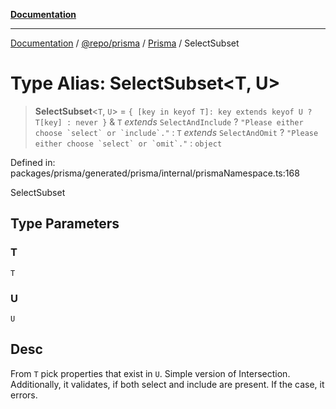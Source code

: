 [**Documentation**](../../../../../README.md)

***

[Documentation](../../../../../README.md) / [@repo/prisma](../../../README.md) / [Prisma](../README.md) / SelectSubset

# Type Alias: SelectSubset\<T, U\>

> **SelectSubset**\<`T`, `U`\> = `{ [key in keyof T]: key extends keyof U ? T[key] : never }` & `T` *extends* `SelectAndInclude` ? `` "Please either choose `select` or `include`." `` : `T` *extends* `SelectAndOmit` ? `` "Please either choose `select` or `omit`." `` : `object`

Defined in: packages/prisma/generated/prisma/internal/prismaNamespace.ts:168

SelectSubset

## Type Parameters

### T

`T`

### U

`U`

## Desc

From `T` pick properties that exist in `U`. Simple version of Intersection.
Additionally, it validates, if both select and include are present. If the case, it errors.
